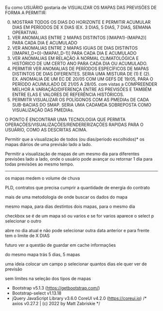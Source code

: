 Eu como USUÁRIO gostaria de VISUALIZAR OS MAPAS DAS PREVISÕES DE FORMA A PERMITIR:

0) MOSTRAR TODOS OS DIAS DO HORIZONTE E PERMITIR ACUMULAR DIAS EM PERÍODOS DE X DIAS (EX. 3 DIAS, 5 DIAS, 7 DIAS, SEMANA OPERATIVA).
1) VER ANOMALIAS ENTRE 2 MAPAS DISTINTOS [(MAPA1)-(MAPA2)] PARA CADA DIA E ACUMULADO
2) VER ANOMALIAS  ENTRE 2 MAPAS IGUAS DE DIAS DISTINTOS [(MAPA1_D+0)-(MAPA1_D-1)] PARA CADA DIA E ACUMULADO
3) VER ANOMALIAS EM RELAÇÃO À NORMAL CLIMATOLÓGICA E HISTÓRICO DE UM CERTO ANO PARA CADA DIA OU ACUMULADO.
4) PERMITIR VER ANOMALIAS DE PERÍODOS ESPECÍFICOS DE MAPAS DISTINTOS DE DIAS DIFERENTES. SERIA UMA MISTURA DE (1) E (2). EX. ANOMALIA DE UM EC DE 20/05 COM UM GEFS DE 19/05, PARA O PERÍODO ACUMULADO DE 21/05 A 28/05.
com vistas a COMPREENDER MELHOR A VARIAÇÃO/DIFERENÇA ENTRE AS PREVISÕES E TAMBÉM ENTRE ELAS E VALORES DE REFERÊNCIA HISTÓRICOS.
5) PERMIITR VISUALIZAR OS POLÍGONOS COM AS PMEDIAs DE CADA SUB-BACIAS DO SMAP. SERIA UMA CADAMDA SOBREPOSTA COMO VISUALIZAÇÃO DAS PMEDIAs.

O PONTO É ENCONTRAR UMA TECNOLOGIA QUE PERMITA OPERAÇÕES/VISUALIZAÇÕES/RENDERERIZAÇÕES RAPIDAS PARA O USUÁRIO, COMO AS DESCRITAS ACIMA.


Permitir que a visualização de todos (ou dias/período escolhidos)* os mapas diários de uma previsão lado a lado. 


Permitir a visualização de mapas de um mesmo dia para diferentes previsões lado a lado, onde o usuário 
pode avançar ou retornar 1 dia para todas previsões ao mesmo tempo.


-----------------
os mapas medem o volume de chuva 

PLD, contratos que precisa cumprir a quantidade de energia do contrato

mais de uma metodologia de onde buscar os dados do mapa

mesmo mapa, para dias destintos 
dois mapas, para o mesmo dia

checkbox se é de um mapa só ou varios e se for varios aparece o select p selecionar o outro


abre no dia atual e não pode selecionar outra data anterior
e para frente tem o limite de X DIAS


futuro ver a questão de guardar em cache informações

do mesmo mapa trás 5 dias, 5 mapas

uma ideia colocar um campo p selecionar quantos dias ele quer ver de previsão

sem limites na seleção dos tipos de mapas



* Bootstrap v5.1.3 (https://getbootstrap.com/)
* Bootstrap-select v1.13.18 
* jQuery JavaScript Library v3.6.0
CoreUI v4.2.0 (https://coreui.io)
/* axios v0.27.2 | (c) 2022 by Matt Zabriskie */


<!-- 

@Scripts.Render("~/bundles/base")
@Scripts.Render("~/bundles/bootstrap")
<script type="text/javascript" src="~/Scripts/Libraries/jquery-3.3.1.min.js"></script>
<script type="text/javascript" src="~/Scripts/Libraries/jquery.validate.min.js"></script>
<script type="text/javascript" src="~/Content/js/libs/bootstrap-datepicker.js"></script>
<script type="text/javascript" src="~/Scripts/crypto-js/md5.js"></script>
<script type="text/javascript" src="~/Scripts/jquery.signalR-2.3.0.js?v=1"></script>
<script type="text/javascript" src="~/Scripts/shared.js?v=1.0.927"></script>
<script type="text/javascript" src="~/scripts/views/home/index.js?v=1.0.927"></script> -->